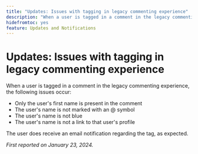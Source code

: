 ```yaml
---
title: "Updates: Issues with tagging in legacy commenting experience"
description: "When a user is tagged in a comment in the legacy commenting experience, several issues occur."
hidefromtoc: yes
feature: Updates and Notifications
---
```


# Updates: Issues with tagging in legacy commenting experience

When a user is tagged in a comment in the legacy commenting experience, the following issues occur:

* Only the user's first name is present in the comment
* The user's name is not marked with an @ symbol
* The user's name is not blue
* The user's name is not a link to that user's profile

The user does receive an email notification regarding the tag, as expected.

_First reported on January 23, 2024._
